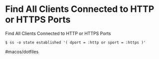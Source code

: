 # Find All Clients Connected to HTTP or HTTPS Ports

Find All Clients Connected to HTTP or HTTPS Ports

```
$ ss -o state established '( dport = :http or sport = :https )'
```



#macos/dotfiles	